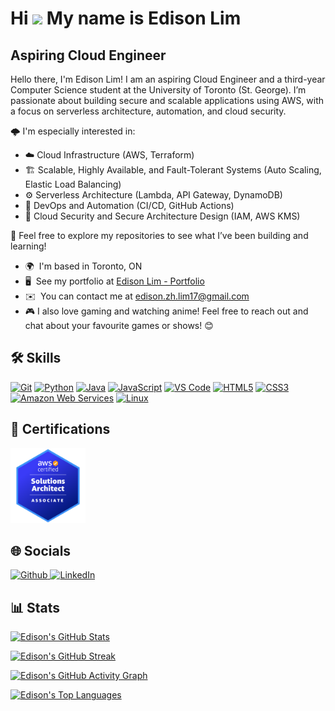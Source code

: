 Hi ![](https://user-images.githubusercontent.com/18350557/176309783-0785949b-9127-417c-8b55-ab5a4333674e.gif) My name is Edison Lim
===================================================================================================================================

Aspiring Cloud Engineer
-----------------------

Hello there, I'm Edison Lim! I am an aspiring Cloud Engineer and a third-year Computer Science student at the University of Toronto (St. George). I’m passionate about building secure and scalable applications using AWS, with a focus on serverless architecture, automation, and cloud security.

🌩️ I'm especially interested in:
* ☁️  Cloud Infrastructure (AWS, Terraform)
* 🏗️  Scalable, Highly Available, and Fault-Tolerant Systems (Auto Scaling, Elastic Load Balancing)
* ⚙️  Serverless Architecture (Lambda, API Gateway, DynamoDB)
* 🔄  DevOps and Automation (CI/CD, GitHub Actions)
* 🔐  Cloud Security and Secure Architecture Design (IAM, AWS KMS)

📁 Feel free to explore my repositories to see what I’ve been building and learning!

* 🌍  I'm based in Toronto, ON
* 🖥️  See my portfolio at [Edison Lim - Portfolio](http://edisonlim.ca)
* ✉️  You can contact me at [edison.zh.lim17@gmail.com](mailto:edison.zh.lim17@gmail.com)
* 🎮  I also love gaming and watching anime! Feel free to reach out and chat about your favourite games or shows! 😊

## 🛠️ Skills

<p align="left">
  <a href="https://git-scm.com/" target="_blank" rel="noopener noreferrer"><img src="https://raw.githubusercontent.com/danielcranney/readme-generator/main/public/icons/skills/git-colored.svg" width="60" height="60" alt="Git" title="Git"/></a>
  <a href="https://www.python.org/" target="_blank" rel="noopener noreferrer"><img src="https://raw.githubusercontent.com/danielcranney/readme-generator/main/public/icons/skills/python-colored.svg" width="60" height="60" alt="Python" title="Python"/></a>
  <a href="https://www.oracle.com/java/" target="_blank" rel="noopener noreferrer"><img src="https://raw.githubusercontent.com/danielcranney/readme-generator/main/public/icons/skills/java-colored.svg" width="60" height="60" alt="Java" title="Java"/></a>
  <a href="https://developer.mozilla.org/en-US/docs/Web/JavaScript" target="_blank" rel="noopener noreferrer"><img src="https://raw.githubusercontent.com/danielcranney/readme-generator/main/public/icons/skills/javascript-colored.svg" width="60" height="60" alt="JavaScript" title="JavaScript"/></a>
  <a href="https://code.visualstudio.com/" target="_blank" rel="noopener noreferrer"><img src="https://raw.githubusercontent.com/danielcranney/readme-generator/main/public/icons/skills/visualstudiocode-colored.svg" width="60" height="60" alt="VS Code" title="VS Code"/></a>
  <a href="https://developer.mozilla.org/en-US/docs/Glossary/HTML5" target="_blank" rel="noopener noreferrer"><img src="https://raw.githubusercontent.com/danielcranney/readme-generator/main/public/icons/skills/html5-colored.svg" width="60" height="60" alt="HTML5" title="HTML5"/></a>
  <a href="https://www.w3.org/TR/CSS/#css" target="_blank" rel="noopener noreferrer"><img src="https://raw.githubusercontent.com/danielcranney/readme-generator/main/public/icons/skills/css3-colored.svg" width="60" height="60" alt="CSS3" title="CSS3"/></a>
  <a href="https://aws.amazon.com" target="_blank" rel="noopener noreferrer"><img src="https://raw.githubusercontent.com/danielcranney/readme-generator/main/public/icons/skills/aws-colored.svg" width="60" height="60" alt="Amazon Web Services" title="Amazon Web Services"/></a>
  <a href="https://www.linux.org" target="_blank" rel="noopener noreferrer"><img src="https://raw.githubusercontent.com/danielcranney/readme-generator/main/public/icons/skills/linux-colored.svg" width="60" height="60" alt="Linux" title="Linux"/></a>
</p>

## 🏅 Certifications

<a href="https://www.credly.com/badges/c2cfdf6f-9990-4403-aaa8-be020b44b915" target="_blank" rel="noopener noreferrer">
  <img src="/aws-certified-solutions-architect-associate.png" height="120" alt="AWS Certified Solutions Architect – Associate"/>
</a>

## 🌐 Socials

<p align="left">
  <a href="https://www.github.com/EdisonLim17" target="_blank" rel="noopener noreferrer"> <picture> <source media="(prefers-color-scheme: dark)" srcset="https://raw.githubusercontent.com/danielcranney/readme-generator/main/public/icons/socials/github-dark.svg" /> <source media="(prefers-color-scheme: light)" srcset="https://raw.githubusercontent.com/danielcranney/readme-generator/main/public/icons/socials/github.svg" /> <img src="https://raw.githubusercontent.com/danielcranney/readme-generator/main/public/icons/socials/github.svg" width="32" height="32" alt="Github" title="Github" /> </picture> </a>
  <a href="https://www.linkedin.com/in/edisonzhlim" target="_blank" rel="noopener noreferrer"> <picture> <source media="(prefers-color-scheme: dark)" srcset="https://raw.githubusercontent.com/danielcranney/readme-generator/main/public/icons/socials/linkedin-dark.svg" /> <source media="(prefers-color-scheme: light)" srcset="https://raw.githubusercontent.com/danielcranney/readme-generator/main/public/icons/socials/linkedin.svg" /> <img src="https://raw.githubusercontent.com/danielcranney/readme-generator/main/public/icons/socials/linkedin.svg" width="32" height="32" alt="LinkedIn" title="LinkedIn" /> </picture> </a>
</p>

## 📊 Stats

[![Edison's GitHub Stats](https://github-readme-stats.vercel.app/api?username=EdisonLim17&show_icons=true&count_private=true&title_color=3382ed&text_color=ffffff&icon_color=6366f1&bg_color=171717&hide_border=true)](https://github.com/EdisonLim17)

[![Edison's GitHub Streak](https://github-readme-streak-stats.herokuapp.com/?user=EdisonLim17&stroke=ffffff&background=171717&ring=3382ed&fire=3382ed&currStreakNum=ffffff&currStreakLabel=3382ed&sideNums=ffffff&sideLabels=ffffff&dates=ffffff&hide_border=true)](https://github.com/EdisonLim17)

[![Edison's GitHub Activity Graph](https://github-readme-activity-graph.vercel.app/graph?username=EdisonLim17&bg_color=171717&color=ffffff&line=3382ed&point=6366f1&area=true&hide_border=true)](https://github.com/EdisonLim17)

[![Edison's Top Languages](https://github-readme-stats.vercel.app/api/top-langs/?username=EdisonLim17&langs_count=10&title_color=3382ed&text_color=ffffff&icon_color=6366f1&bg_color=171717&hide_border=true&locale=en&custom_title=Top%20Languages)](https://github.com/EdisonLim17)
